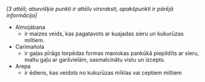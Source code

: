 *[3 attēli; atsevišķie punkti ir attēlu virsraksti, apakšpunkti ir pārējā informācija]*

* Almojábana
    * ir maizes veids, kas pagatavots ar kuajadas sieru un kukurūzas miltiem.
* Carimañola 
    * ir gaļas pīrāgs torpēdas formas maniokas pankūkā piepildīts ar sieru, maltu gaļu ar garšvielām, sasmalcinātu vistu un izcepts.
* Arepa
    * ir ēdiens, kas veidots no kukurūzas mīklas vai ceptiem miltiem
